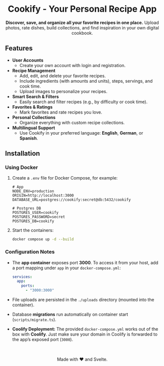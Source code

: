 <div style="text-align: center;">

# Cookify - Your Personal Recipe App

**Discover, save, and organize all your favorite recipes in one place.**
Upload photos, rate dishes, build collections, and find inspiration in your own digital cookbook.

</div>

## Features

- **User Accounts**
    - Create your own account with login and registration.
- **Recipe Management**
    - Add, edit, and delete your favorite recipes.
    - Include ingredients (with amounts and units), steps, servings, and cook time.
    - Upload images to personalize your recipes.
- **Smart Search & Filters**
    - Easily search and filter recipes (e.g., by difficulty or cook time).
- **Favorites & Ratings**
    - Mark favorites and rate recipes you love.
- **Personal Collections**
    - Organize everything with custom recipe collections.
- **Multilingual Support**
    - Use Cookify in your preferred language: **English**, **German**, or **Spanish**.

## Installation

### Using Docker

1. Create a `.env` file for Docker Compose, for example:

    ```dotenv
    # App
    NODE_ENV=production
    ORIGIN=http://localhost:3000
    DATABASE_URL=postgres://cookify:secret@db:5432/cookify

    # Postgres DB
    POSTGRES_USER=cookify
    POSTGRES_PASSWORD=secret
    POSTGRES_DB=cookify
    ```

2. Start the containers:

    ```bash
    docker compose up -d --build
    ```

### Configuration Notes

* The **app container** exposes port **3000**.
  To access it from your host, add a port mapping under `app` in your `docker-compose.yml`:

  ```yaml
  services:
    app:
      ports:
        - "3000:3000"
  ```

* File uploads are persisted in the `./uploads` directory (mounted into the container).

* Database **migrations** run automatically on container start (`scripts/migrate.ts`).

* **Coolify Deployment:**
  The provided `docker-compose.yml` works out of the box with **Coolify**. Just make sure your domain in Coolify is forwarded to the app’s exposed port (`3000`).

<div style="text-align: center; margin-top: 3rem;">
    Made with ❤️ and Svelte.
</div>